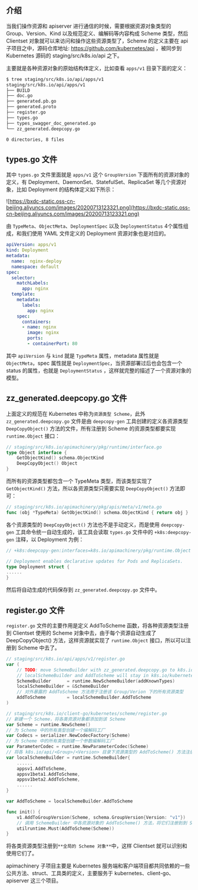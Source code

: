 ## 介绍

当我们操作资源和 apiserver 进行通信的时候，需要根据资源对象类型的 Group、Version、Kind 以及规范定义、编解码等内容构成 Scheme 类型，然后 Clientset 对象就可以来访问和操作这些资源类型了，Scheme 的定义主要在 api 子项目之中，源码仓库地址: https://github.com/kubernetes/api ，被同步到 Kubernetes 源码的 staging/src/k8s.io/api 之下。

主要就是各种资源对象的原始结构体定义，比如查看 `apps/v1` 目录下面的定义：

```bash
$ tree staging/src/k8s.io/api/apps/v1
staging/src/k8s.io/api/apps/v1
├── BUILD
├── doc.go
├── generated.pb.go
├── generated.proto
├── register.go
├── types.go
├── types_swagger_doc_generated.go
└── zz_generated.deepcopy.go

0 directories, 8 files
```

## **types.go 文件**

其中 `types.go` 文件里面就是 `apps/v1` 这个 `GroupVersion` 下面所有的资源对象的定义，有 Deployment、DaemonSet、StatefulSet、ReplicaSet 等几个资源对象，比如 Deployment 的结构体定义如下所示：

![https://bxdc-static.oss-cn-beijing.aliyuncs.com/images/20200713123321.png](https://bxdc-static.oss-cn-beijing.aliyuncs.com/images/20200713123321.png)

由 `TypeMeta`、`ObjectMeta`、`DeploymentSpec` 以及 `DeploymentStatus` 4个属性组成，和我们使用 YAML 文件定义的 Deployment 资源对象也是对应的。

```yaml
apiVersion: apps/v1
kind: Deployment  
metadata:
  name:  nginx-deploy
  namespace: default
spec:
  selector:  
    matchLabels:
      app: nginx
  template:  
    metadata:
      labels:
        app: nginx
    spec:
      containers:
      - name: nginx
        image: nginx
        ports:
        - containerPort: 80
```

其中 `apiVersion` 与 `kind` 就是 `TypeMeta` 属性，metadata 属性就是 `ObjectMeta`，spec 属性就是 `DeploymentSpec`，当资源部署过后也会包含一个 status 的属性，也就是 `DeploymentStatus` ，这样就完整的描述了一个资源对象的模型。

## **zz_generated.deepcopy.go 文件**

上面定义的规范在 Kubernetes 中称为`资源类型 Scheme`，此外`zz_generated.deepcopy.go` 文件是由 `deepcopy-gen` 工具创建的定义各资源类型 `DeepCopyObject()` 方法的文件，所有注册到 Scheme 的资源类型都要实现 `runtime.Object` 接口：

```go
// staging/src/k8s.io/apimachinery/pkg/runtime/interface.go
type Object interface {
	GetObjectKind() schema.ObjectKind
	DeepCopyObject() Object
}
```

而所有的资源类型都包含一个 TypeMeta 类型，而该类型实现了 `GetObjectKind()` 方法，所以各资源类型只需要实现 `DeepCopyObject()` 方法即可：

```go
// staging/src/k8s.io/apimachinery/pkg/apis/meta/v1/meta.go
func (obj *TypeMeta) GetObjectKind() schema.ObjectKind { return obj }
```

各个资源类型的 `DeepCopyObject()` 方法也不是手动定义，而是使用 `deepcopy-gen` 工具命令统一自动生成的，该工具会读取 `types.go` 文件中的 `+k8s:deepcopy-gen` 注释，以 Deployment 为例：

```go
// +k8s:deepcopy-gen:interfaces=k8s.io/apimachinery/pkg/runtime.Object

// Deployment enables declarative updates for Pods and ReplicaSets.
type Deployment struct {
......
}
```

然后将自动生成的代码保存到 `zz_generated.deepcopy.go` 文件中。

## **register.go 文件**

`register.go` 文件的主要作用是定义 AddToScheme 函数，将各种资源类型注册到 Clientset 使用的  Scheme 对象中去，由于每个资源自动生成了 DeepCopyObject() 方法，这样资源就实现了 `runtime.Object` 接口，所以可以注册到 Scheme 中去了。

```go
// staging/src/k8s.io/api/apps/v1/register.go
var (
	// TODO: move SchemeBuilder with zz_generated.deepcopy.go to k8s.io/api.
	// localSchemeBuilder and AddToScheme will stay in k8s.io/kubernetes.
	SchemeBuilder      = runtime.NewSchemeBuilder(addKnownTypes)
	localSchemeBuilder = &SchemeBuilder
	// 对外暴露的 AddToScheme 方法用于注册该 Group/Verion 下的所有资源类型
	AddToScheme        = localSchemeBuilder.AddToScheme
)

// staging/src/k8s.io/client-go/kubernetes/scheme/register.go
// 新建一个 Scheme，将各类资源对象都添加到该 Scheme
var Scheme = runtime.NewScheme()  
// 为 Scheme 中的所有类型创建一个编解码工厂
var Codecs = serializer.NewCodecFactory(Scheme)
// 为 Scheme 中的所有类型创建一个参数编解码工厂
var ParameterCodec = runtime.NewParameterCodec(Scheme)
// 将各 k8s.io/api/<Group>/<Version> 目录下资源类型的 AddToScheme() 方法注册到 SchemeBuilder 中
var localSchemeBuilder = runtime.SchemeBuilder{
	......
	appsv1.AddToScheme, 
	appsv1beta1.AddToScheme,
	appsv1beta2.AddToScheme,
	......
}

var AddToScheme = localSchemeBuilder.AddToScheme

func init() {
	v1.AddToGroupVersion(Scheme, schema.GroupVersion{Version: "v1"})
	// 调用 SchemeBuilder 中各资源对象的 AddToScheme() 方法，将它们注册到到 Scheme 对象
	utilruntime.Must(AddToScheme(Scheme))
}
```

将各类资源类型注册到`**全局的 Scheme 对象**`中，这样 Clientset 就可以识别和使用它们了。

apimachinery 子项目主要是 Kubernetes 服务端和客户端项目都共同依赖的一些公共方法、struct、工具类的定义，主要服务于 kubernetes、client-go、apiserver 这三个项目。